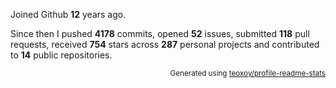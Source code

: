 Joined Github **12** years ago.

Since then I pushed **4178** commits, opened **52** issues, submitted **118** pull requests, received **754** stars across **287** personal projects and contributed to **14** public repositories.

<p align="right"><sub>Generated using <a href="https://github.com/marketplace/actions/profile-readme-stats">teoxoy/profile-readme-stats</a></sub></p>
